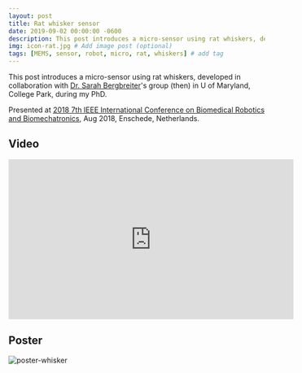 ```yaml
---
layout: post
title: Rat whisker sensor
date: 2019-09-02 00:00:00 -0600
description: This post introduces a micro-sensor using rat whiskers, developed in collaboration with Dr. Sarah Bergbreiter's group in U of Maryland, College Park, during my PhD. # Add post description (optional)
img: icon-rat.jpg # Add image post (optional)
tags: [MEMS, sensor, robot, micro, rat, whiskers] # add tag
---
```


This post introduces a micro-sensor using rat whiskers, developed in collaboration with [Dr. Sarah Bergbreiter](https://www.meche.engineering.cmu.edu/directory/bios/bergbreiter-sarah.html)'s group (then) in U of Maryland, College Park, during my PhD.

Presented at [2018 7th IEEE International Conference on Biomedical Robotics and Biomechatronics](https://ieeexplore.ieee.org/abstract/document/8487886), Aug 2018, Enschede, Netherlands.

## Video
<iframe width="560" height="315" src="https://www.youtube.com/embed/EPuThXPd-qw" frameborder="0" allow="accelerometer; autoplay; encrypted-media; gyroscope; picture-in-picture" allowfullscreen></iframe>

## Poster
![poster-whisker]({{site.baseurl}}/assets/img/poster-whisker.jpg)


